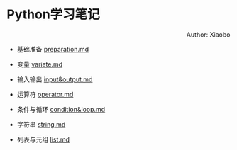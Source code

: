 # Python学习笔记

<div style="text-align: right"> Author: Xiaobo </div>

- 基础准备 [preparation.md](./preparation.md)

- 变量 [variate.md](./variate.md)

- 输入输出 [input&output.md](./input&output.md)

- 运算符 [operator.md](./operator.md)

- 条件与循环 [condition&loop.md](./condition&loop.md)

- 字符串 [string.md](./string.md)

- 列表与元组 [list.md](./list.md)
